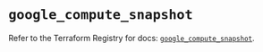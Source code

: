 # `google_compute_snapshot`

Refer to the Terraform Registry for docs: [`google_compute_snapshot`](https://registry.terraform.io/providers/hashicorp/google/6.32.0/docs/resources/compute_snapshot).
